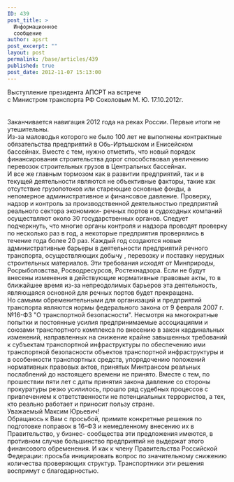 ```yaml
---
ID: 439
post_title: >
  Информационное
  сообщение
author: apsrt
post_excerpt: ""
layout: post
permalink: /base/articles/439
published: true
post_date: 2012-11-07 15:13:00
---
```

Выступление президента АПСРТ на встрече<br />
 с Министром транспорта РФ Соколовым М. Ю. 17.10.2012г. <br />
<br />
<br />
    Заканчивается навигация 2012 года на реках России. Первые итоги не утешительны.<br />
Из-за маловодья которого не было 100 лет не выполнены контрактные обязательства предприятий в Обь-Иртышском и Енисейском бассейнах. Вместе с тем, нужно отметить, что новый порядок финансирования строительства дорог способствовал увеличению перевозок строительных грузов в Центральных бассейнах. <br />
    И все же главным тормозом как в развитии предприятий, так и в текущей деятельности являются не объективные факторы, такие как отсутствие грузопотоков или стареющие основные фонды, а непомерное административное и финансовое давление. Проверку, надзор и контроль за производственной деятельностью предприятий реального сектора экономики- речных портов и судоходных компаний осуществляют около 30 государственных органов. Следует подчеркнуть, что многие органы контроля и надзора проводят проверку по несколько раз в год, а некоторые предприятия проверялись в течение года более 20 раз. Каждый год создаются новые административные барьеры в деятельности предприятий речного транспорта, осуществляющих добычу , перевозку и поставку нерудных строительных материалов. Эти требования исходят от Минприроды, Росрыболовства, Росводресурсов, Ростехнадзора. Если не будут внесены изменения в действующие нормативные правовые акты, то в ближайшее время из-за непреодолимых барьеров эта деятельность, являющаяся основной для речных портов будет прекращена.<br />
Но самыми обременительными для организаций и предприятий транспорта являются нормы федерального закона от 9 февраля 2007 г. №16-ФЗ  &quot;О транспортной безопасности&quot;. Несмотря на многократные попытки и постоянные усилия предпринимаемые ассоциациями и союзами транспортного комплекса по внесению  в закон кардинальных изменений, направленных на снижение крайне завышенных требований к субъектам транспортной инфраструктуры по обеспечению ими транспортной безопасности объектов транспортной инфраструктуры и в особенности транспортных средств, упорядочению положений нормативных правовых актов, принятых Минтрансом реальных послаблений до настоящего времени не принято. Вместе с тем, по прошествии пяти лет с даты принятия закона давление со стороны прокуратуры резко усилилось, прошло ряд судебных процессов с привлечением к ответственности не потенциальных террористов, а тех, кто реально работает и приносит пользу стране.<br />
 Уважаемый Максим Юрьевич!<br />
Обращаюсь к Вам с просьбой, примите конкретные решения по подготовке поправок в 16-ФЗ и немедленному внесению их в Правительство, у бизнес- сообщества эти предложения имеются, в противном случае большинство предприятий не выдержат этого финансового обременения. И как к члену Правительства Российской Федерации: просьба инициировать вопрос по значительному снижению количества проверяющих структур. Транспортники эти решения воспримут с благодарностью.